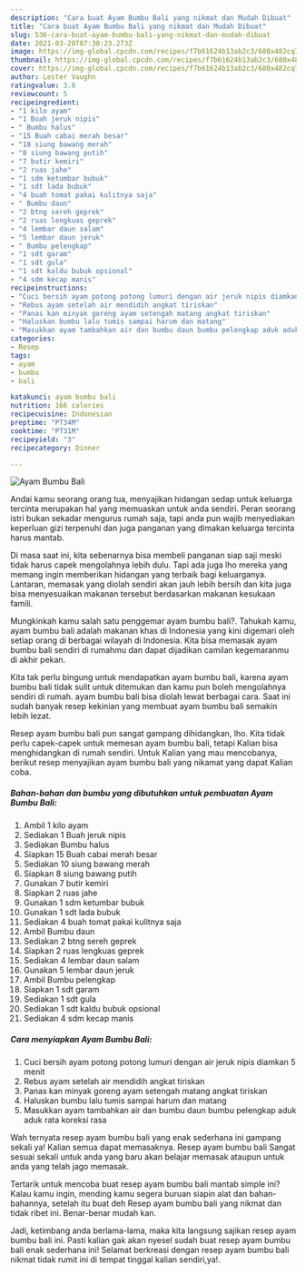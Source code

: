```yaml
---
description: "Cara buat Ayam Bumbu Bali yang nikmat dan Mudah Dibuat"
title: "Cara buat Ayam Bumbu Bali yang nikmat dan Mudah Dibuat"
slug: 536-cara-buat-ayam-bumbu-bali-yang-nikmat-dan-mudah-dibuat
date: 2021-03-28T07:30:23.273Z
image: https://img-global.cpcdn.com/recipes/f7b61624b13ab2c3/680x482cq70/ayam-bumbu-bali-foto-resep-utama.jpg
thumbnail: https://img-global.cpcdn.com/recipes/f7b61624b13ab2c3/680x482cq70/ayam-bumbu-bali-foto-resep-utama.jpg
cover: https://img-global.cpcdn.com/recipes/f7b61624b13ab2c3/680x482cq70/ayam-bumbu-bali-foto-resep-utama.jpg
author: Lester Vaughn
ratingvalue: 3.8
reviewcount: 5
recipeingredient:
- "1 kilo ayam"
- "1 Buah jeruk nipis"
- " Bumbu halus"
- "15 Buah cabai merah besar"
- "10 siung bawang merah"
- "8 siung bawang putih"
- "7 butir kemiri"
- "2 ruas jahe"
- "1 sdm ketumbar bubuk"
- "1 sdt lada bubuk"
- "4 buah tomat pakai kulitnya saja"
- " Bumbu daun"
- "2 btng sereh geprek"
- "2 ruas lengkuas geprek"
- "4 lembar daun salam"
- "5 lembar daun jeruk"
- " Bumbu pelengkap"
- "1 sdt garam"
- "1 sdt gula"
- "1 sdt kaldu bubuk opsional"
- "4 sdm kecap manis"
recipeinstructions:
- "Cuci bersih ayam potong potong lumuri dengan air jeruk nipis diamkan 5 menit"
- "Rebus ayam setelah air mendidih angkat tiriskan"
- "Panas kan minyak goreng ayam setengah matang angkat tiriskan"
- "Haluskan bumbu lalu tumis sampai harum dan matang"
- "Masukkan ayam tambahkan air dan bumbu daun bumbu pelengkap aduk aduk rata koreksi rasa"
categories:
- Resep
tags:
- ayam
- bumbu
- bali

katakunci: ayam bumbu bali 
nutrition: 166 calories
recipecuisine: Indonesian
preptime: "PT34M"
cooktime: "PT31M"
recipeyield: "3"
recipecategory: Dinner

---
```



![Ayam Bumbu Bali](https://img-global.cpcdn.com/recipes/f7b61624b13ab2c3/680x482cq70/ayam-bumbu-bali-foto-resep-utama.jpg)

Andai kamu seorang orang tua, menyajikan hidangan sedap untuk keluarga tercinta merupakan hal yang memuaskan untuk anda sendiri. Peran seorang istri bukan sekadar mengurus rumah saja, tapi anda pun wajib menyediakan keperluan gizi terpenuhi dan juga panganan yang dimakan keluarga tercinta harus mantab.

Di masa  saat ini, kita sebenarnya bisa membeli panganan siap saji meski tidak harus capek mengolahnya lebih dulu. Tapi ada juga lho mereka yang memang ingin memberikan hidangan yang terbaik bagi keluarganya. Lantaran, memasak yang diolah sendiri akan jauh lebih bersih dan kita juga bisa menyesuaikan makanan tersebut berdasarkan makanan kesukaan famili. 



Mungkinkah kamu salah satu penggemar ayam bumbu bali?. Tahukah kamu, ayam bumbu bali adalah makanan khas di Indonesia yang kini digemari oleh setiap orang di berbagai wilayah di Indonesia. Kita bisa memasak ayam bumbu bali sendiri di rumahmu dan dapat dijadikan camilan kegemaranmu di akhir pekan.

Kita tak perlu bingung untuk mendapatkan ayam bumbu bali, karena ayam bumbu bali tidak sulit untuk ditemukan dan kamu pun boleh mengolahnya sendiri di rumah. ayam bumbu bali bisa diolah lewat berbagai cara. Saat ini sudah banyak resep kekinian yang membuat ayam bumbu bali semakin lebih lezat.

Resep ayam bumbu bali pun sangat gampang dihidangkan, lho. Kita tidak perlu capek-capek untuk memesan ayam bumbu bali, tetapi Kalian bisa menghidangkan di rumah sendiri. Untuk Kalian yang mau mencobanya, berikut resep menyajikan ayam bumbu bali yang nikamat yang dapat Kalian coba.

<!--inarticleads1-->

##### Bahan-bahan dan bumbu yang dibutuhkan untuk pembuatan Ayam Bumbu Bali:

1. Ambil 1 kilo ayam
1. Sediakan 1 Buah jeruk nipis
1. Sediakan  Bumbu halus
1. Siapkan 15 Buah cabai merah besar
1. Sediakan 10 siung bawang merah
1. Siapkan 8 siung bawang putih
1. Gunakan 7 butir kemiri
1. Siapkan 2 ruas jahe
1. Gunakan 1 sdm ketumbar bubuk
1. Gunakan 1 sdt lada bubuk
1. Sediakan 4 buah tomat pakai kulitnya saja
1. Ambil  Bumbu daun
1. Sediakan 2 btng sereh geprek
1. Siapkan 2 ruas lengkuas geprek
1. Sediakan 4 lembar daun salam
1. Gunakan 5 lembar daun jeruk
1. Ambil  Bumbu pelengkap
1. Siapkan 1 sdt garam
1. Sediakan 1 sdt gula
1. Sediakan 1 sdt kaldu bubuk opsional
1. Sediakan 4 sdm kecap manis




<!--inarticleads2-->

##### Cara menyiapkan Ayam Bumbu Bali:

1. Cuci bersih ayam potong potong lumuri dengan air jeruk nipis diamkan 5 menit
1. Rebus ayam setelah air mendidih angkat tiriskan
1. Panas kan minyak goreng ayam setengah matang angkat tiriskan
1. Haluskan bumbu lalu tumis sampai harum dan matang
1. Masukkan ayam tambahkan air dan bumbu daun bumbu pelengkap aduk aduk rata koreksi rasa




Wah ternyata resep ayam bumbu bali yang enak sederhana ini gampang sekali ya! Kalian semua dapat memasaknya. Resep ayam bumbu bali Sangat sesuai sekali untuk anda yang baru akan belajar memasak ataupun untuk anda yang telah jago memasak.

Tertarik untuk mencoba buat resep ayam bumbu bali mantab simple ini? Kalau kamu ingin, mending kamu segera buruan siapin alat dan bahan-bahannya, setelah itu buat deh Resep ayam bumbu bali yang nikmat dan tidak ribet ini. Benar-benar mudah kan. 

Jadi, ketimbang anda berlama-lama, maka kita langsung sajikan resep ayam bumbu bali ini. Pasti kalian gak akan nyesel sudah buat resep ayam bumbu bali enak sederhana ini! Selamat berkreasi dengan resep ayam bumbu bali nikmat tidak rumit ini di tempat tinggal kalian sendiri,ya!.

